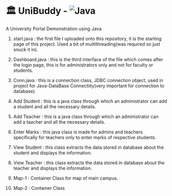 # 🏛 UniBuddy - ![Java](https://img.shields.io/badge/java-%23ED8B00.svg?style=for-the-badge&logo=openjdk&logoColor=white)

A University Portal Demonstration using Java 

1) start.java : the first file I uploaded onto this repository, it is the starting page of this project. Used a bit of multithreading(was required so just snuck it in).

2) Dashboard.java : this is the third interface of the file which comes after the login page, this is for administrators only and not for faculty or students.

3) Conn.java : this is a connection class, JDBC connection object, used in project for Java-DataBase Connectiity(very important for connection to database).

4) Add Student : this is a java class through which an administrator can add a student and all the necessary details.

5) Add Teacher : this is a java class through which an administrator can add a taacher and all the necessary details.

6) Enter Marks : this java class is made for admins and teachers specifically for teachers only to enter marks of respective students.

7) View Student : this class extracts the data stored in database about the student and displays the information.

8) View Teacher : this class extracts the data stored in database about the teacher and displays the information.

9) Map-1 : Container Class for map of main campus.

10) Map-2 : Container Class

